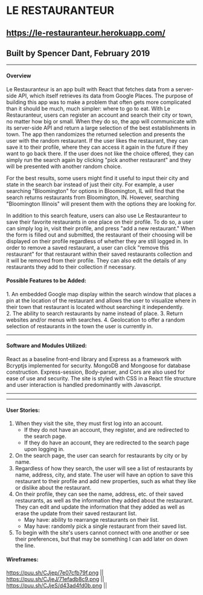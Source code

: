 # **LE RESTAURANTEUR**

## https://le-restauranteur.herokuapp.com/

## Built by Spencer Dant, February 2019

---

#### Overview

Le Restauranteur is an app built with React that fetches data from a server-side API, which itself retrieves its data from Google Places. The purpose of building this app was to make a problem that often gets more complicated than it should be much, much simpler: where to go to eat. With Le Restauranteur, users can register an account and search their city or town, no matter how big or small. When they do so, the app will communicate with its server-side API and return a large selection of the best establishments in town. The app then randomizes the returned selection and presents the user with the random restaurant. If the user likes the restaurant, they can save it to their profile, where they can access it again in the future if they want to go back there. If the user does not like the choice offered, they can simply run the search again by clicking "pick another restaurant" and they will be presented with another random choice.

For the best results, some users might find it useful to input their city and state in the search bar instead of just their city. For example, a user searching "Bloomington" for options in Bloomington, IL will find that the search returns restaurants from Bloomington, IN. However, searching "Bloomington Illinois" will present them with the options they are looking for.

In addition to this search feature, users can also use Le Restauranteur to save their favorite restaurants in one place on their profile. To do so, a user can simply log in, visit their profile, and press "add a new restaurant." When the form is filled out and submitted, the restaurant of their choosing will be displayed on their profile regardless of whether they are still logged in. In order to remove a saved restaurant, a user can click "remove this restaurant" for that restaurant within their saved restaurants collection and it will be removed from their profile. They can also edit the details of any restaurants they add to their collection if necessary.

#### Possible Features to be Added:

1. An embedded Google map display within the search window that places a pin at the location of the restaurant and allows the user to visualize where in their town that restaurant is located without searching it independently.
2. The ability to search restaurants by name instead of place.
3. Return websites and/or menus with searches.
4. Geolocation to offer a random selection of restaurants in the town the user is currently in.

---

#### Software and Modules Utilized:

React as a baseline front-end library and Express as a framework with Bcryptjs implemented for security. MongoDB and Mongoose for database construction. Express-session, Body-parser, and Cors are also used for ease of use and security. The site is styled with CSS in a React file structure and user interaction is handled predominantly with Javascript.

---
---

#### User Stories:

1. When they visit the site, they must first log into an account.
	* If they do not have an account, they register, and are redirected to the search page.
	* If they do have an account, they are redirected to the search page upon logging in.
2. On the search page, the user can search for restaurants by city or by name.
3. Regardless of how they search, the user will see a list of restaurants by name, address, city, and state. The user will have an option to save this restaurant to their profile and add new properties, such as what they like or dislike about the restaurant.
4. On their profile, they can see the name, address, etc. of their saved restaurants, as well as the information they added about the restaurant. They can edit and update the information that they added as well as erase the update from their saved restaurant list.
	* May have: ability to rearrange restaurants on their list.
	* May have: randomly pick a single restaurant from their saved list.
5. To begin with the site's users cannot connect with one another or see their preferences, but that may be something I can add later on down the line.

#### Wireframes:

https://puu.sh/CJjep/7e07cfb79f.png ||
https://puu.sh/CJjeJ/71efadb8c9.png ||
https://puu.sh/CJjeS/d43ad4fd0b.png ||